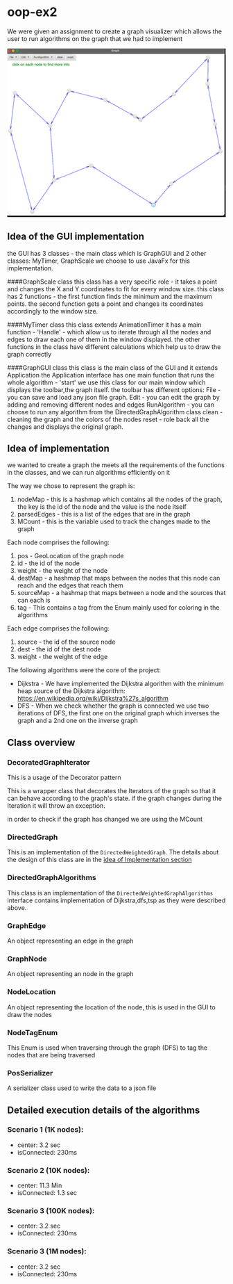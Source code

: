 # oop-ex2

We were given an assignment to create a graph visualizer which allows the user to run algorithms on the graph that we had to implement

![plot](./misc/Screen%20Shot%202021-12-09%20at%2018.02.21.png)

## Idea of the GUI implementation
the GUI has 3 classes - the main class which is GraphGUI and 2 other classes: MyTimer, GraphScale
we choose to use JavaFx for this implementation.

####GraphScale class
this class has a very specific role - it takes a point and changes the X and Y coordinates to fit
for every window size.
this class has 2 functions - the first function finds the minimum and the maximum points.
the second function gets a point and changes its coordinates accordingly to the window size.

####MyTimer class
this class extends AnimationTimer
it has a main function - 'Handle' - which allow us to iterate through all the nodes and edges to draw each one of them in the window displayed.
the other functions in the class have different calculations which help us to draw the graph correctly

####GraphGUI class
this class is the main class of the GUI and it extends Application
the Application interface has one main function that runs the whole algorithm - 'start'
we use this class for our main window which displays the toolbar,the graph itself.
the toolbar has different options:
File - you can save and load any json file graph. 
Edit - you can edit the graph by adding and removing different nodes and edges
RunAlgorithm - you can choose to run any algorithm from the DirectedGraphAlgorithm class
clean - cleaning the graph and the colors of the nodes
reset - role back all the changes and displays the original graph.




## Idea of implementation

we wanted to create a graph the meets all the requirements of the functions in the classes,
and we can run algorithms efficiently on it

The way we chose to represent the graph is:

1. nodeMap - this is a hashmap which contains all the nodes of the graph, the key is the id of the node and the value is the node itself
2. parsedEdges - this is a list of the edges that are in the graph
3. MCount - this is the variable used to track the changes made to the graph

Each node comprises the following:
1. pos - GeoLocation of the graph node
2. id - the id of the node
3. weight - the weight of the node
4. destMap - a hashmap that maps between the nodes that this node can reach and the edges that reach them 
5. sourceMap - a hashmap that maps between a node and the sources that can each is
6. tag - This contains a tag from the Enum mainly used for coloring in the algorithms

Each edge comprises the following:
1. source - the id of the source node
2. dest - the id of the dest node
3. weight - the weight of the edge

The following algorithms were the core of the project:

* Dijkstra - We have implemented the Dijkstra algorithm with the minimum heap
source of the Dijkstra algorithm: https://en.wikipedia.org/wiki/Dijkstra%27s_algorithm
* DFS - When we check whether the graph is connected we use two iterations of DFS, the first one on the original graph which inverses the graph and a 2nd one on the inverse graph

## Class overview

### DecoratedGraphIterator
This is a usage of the Decorator pattern

This is a wrapper class that decorates the Iterators of the graph so that it can behave according to the graph's state.
if the graph changes during the Iteration it will throw an exception.

in order to check if the graph has changed we are using the MCount

### DirectedGraph
This is an implementation of the `DirectedWeightedGraph`.
The details about the design of this class are in the [idea of Implementation section](##ideaOfImplementation)


### DirectedGraphAlgorithms
This class is an implementation of the `DirectedWeightedGraphAlgorithms` interface
contains implementation of Dijkstra,dfs,tsp as they were described above.

### GraphEdge
An object representing an edge in the graph

### GraphNode
An object representing an node in the graph

### NodeLocation
An object representing the location of the node, this is used in the GUI to draw the nodes

### NodeTagEnum
This Enum is used when traversing through the graph (DFS) to tag the nodes that are being traversed

### PosSerializer
A serializer class used to write the data to a json file

## Detailed execution details of the algorithms

### Scenario 1 (1K nodes):
* center: 3.2 sec
* isConnected: 230ms

### Scenario 2 (10K nodes):
* center: 11.3 Min
* isConnected: 1.3 sec

### Scenario 3 (100K nodes):
* center: 3.2 sec
* isConnected: 230ms

### Scenario 3 (1M nodes):

* center: 3.2 sec
* isConnected: 230ms

